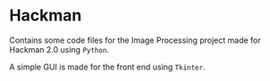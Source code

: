 # Hackman

Contains some code files for the Image Processing project made for Hackman 2.0 using `Python`.

A simple GUI is made for the front end using `Tkinter`.
